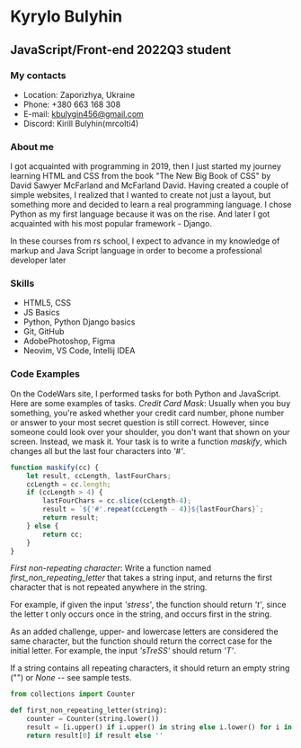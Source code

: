 # Kyrylo Bulyhin
## JavaScript/Front-end 2022Q3 student
### My contacts 
* Location: Zaporizhya, Ukraine
* Phone: +380 663 168 308
* E-mail: kbulygin456@gmail.com
* Discord: Kirill Bulyhin(mrcolti4)
### About me
I got acquainted with programming in 2019, then I just started my journey learning HTML and CSS from the book "The New Big Book of CSS" by David Sawyer McFarland and McFarland David. Having created a couple of simple websites, I realized that I wanted to create not just a layout, but something more and decided to learn a real programming language. I chose Python as my first language because it was on the rise. And later I got acquainted with his most popular framework - Django.

In these courses from rs school, I expect to advance in my knowledge of markup and Java Script language in order to become a professional developer later
### Skills 
* HTML5, CSS
* JS Basics
* Python, Python Django basics
* Git, GitHub
* AdobePhotoshop, Figma
* Neovim, VS Code, Intellij IDEA
### Code Examples
On the CodeWars site, I performed tasks for both Python and JavaScript. Here are some examples of tasks.
*Credit Card Mask*: Usually when you buy something, you're asked whether your credit card number, phone number or answer to your most secret question is still correct. However, since someone could look over your shoulder, you don't want that shown on your screen. Instead, we mask it.
Your task is to write a function *maskify*, which changes all but the last four characters into *'#'*.
``` javascript
function maskify(cc) {
    let result, ccLength, lastFourChars;
    ccLength = cc.length;
    if (ccLength > 4) {
        lastFourChars = cc.slice(ccLength-4);
        result = `${'#'.repeat(ccLength - 4)}${lastFourChars}`;
        return result;
    } else {
        return cc;
    }
}
```

*First non-repeating character*: Write a function named *first_non_repeating_letter* that takes a string input, and returns the first character that is not repeated anywhere in the string.

For example, if given the input *'stress'*, the function should return *'t'*, since the letter t only occurs once in the string, and occurs first in the string.

As an added challenge, upper- and lowercase letters are considered the same character, but the function should return the correct case for the initial letter. For example, the input *'sTreSS'* should return *'T'*.

If a string contains all repeating characters, it should return an empty string ("") or *None* -- see sample tests.
``` Python
from collections import Counter

def first_non_repeating_letter(string):
    counter = Counter(string.lower())
    result = [i.upper() if i.upper() in string else i.lower() for i in counter if counter[i] == 1]
    return result[0] if result else ''
```